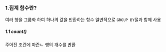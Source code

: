 ### 1.집계 함수란?
여러 행을 그룹화 하여 하나의 값을 반환하는 함수
일반적으로 `GROUP BY`절과 함꼐 사용

##### 1.1 count()
주어진 조건에 마즌ㄴ 행의 개수를 반환
```sql

```